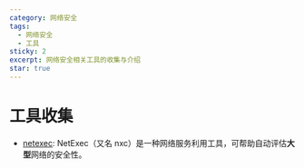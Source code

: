```yaml
---
category: 网络安全
tags:
  - 网络安全
  - 工具
sticky: 2
excerpt: 网络安全相关工具的收集与介绍
star: true
---
```


# 工具收集

- [netexec](https://www.netexec.wiki/): NetExec（又名 nxc）是一种网络服务利用工具，可帮助自动评估**大型**网络的安全性。